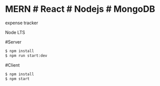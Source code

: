 # MERN # React # Nodejs # MongoDB

expense tracker

Node LTS

 #Server
```bash
$ npm install
$ npm run start:dev
```
 #Client
```bash
$ npm install
$ npm start
```
